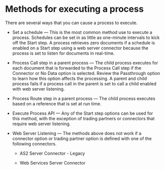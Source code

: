 # Methods for executing a process

<head>
  <meta name="guidename" content="Integration"/>
  <meta name="context" content="GUID-25766e7d-5991-4bc5-895f-6c2c2a3378cb"/>
</head>


There are several ways that you can cause a process to execute.

-   Set a schedule — This is the most common method use to execute a process. Schedules can be set in as little as one-minute intervals to kick off the Start step. A process retrieves zero documents if a schedule is enabled on a Start step using a web server connector because the process is set to listen for documents in real-time.

-   Process Call step in a parent process — The child process executes for each document that is forwarded to the Process Call step if the Connector or No Data option is selected. Review the Passthrough option to learn how this option affects the processing. A parent and child process fails if a process call in the parent is set to call a child enabled with web server listening.

-   Process Route step in a parent process — The child process executes based on a reference that is set at run time.

-   Execute Process API — Any of the Start step options can be used for this method, with the exception of trading partners or connectors that require web server listening.

-   Web Server Listening — The methods above does not work if a connector option or trading partner option is defined with one of the following connectors.

    -   AS2 Server Connector - Legacy

    -   Web Services Server Connector